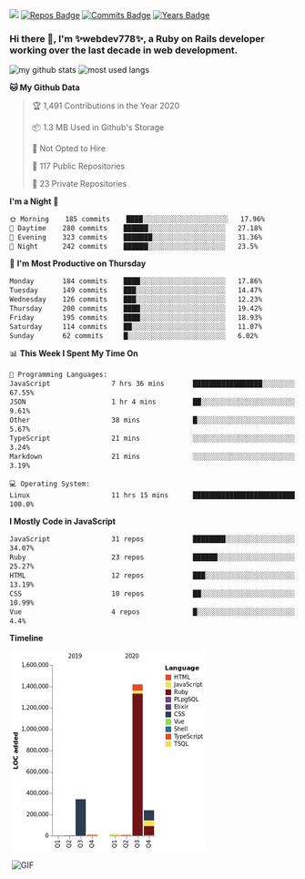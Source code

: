 ![](https://visitor-badge.glitch.me/badge?page_id=webdev778.webdev778)
[![Repos Badge](https://badges.pufler.dev/repos/webdev778)](https://badges.pufler.dev)
[![Commits Badge](https://badges.pufler.dev/commits/monthly/webdev778)](https://badges.pufler.dev)
[![Years Badge](https://badges.pufler.dev/years/webdev778)](https://badges.pufler.dev)
### Hi there 👋, I'm ✨webdev778✨, a Ruby on Rails developer working over the last decade in web development.


![my github stats](https://github-readme-stats.vercel.app/api?username=webdev778&show_icons=true&theme=tokyonight&line_height=27)
![most used langs](https://github-readme-stats.vercel.app/api/top-langs/?username=webdev778&hide=css,html&theme=tokyonight)

<!--START_SECTION:waka-->
**🐱 My Github Data** 

> 🏆 1,491 Contributions in the Year 2020
 > 
> 📦 1.3 MB Used in Github's Storage 
 > 
> 🚫 Not Opted to Hire
 > 
> 📜 117 Public Repositories 
 > 
> 🔑 23 Private Repositories  
 > 
**I'm a Night 🦉** 

```text
🌞 Morning    185 commits    ████░░░░░░░░░░░░░░░░░░░░░   17.96% 
🌆 Daytime    280 commits    ██████░░░░░░░░░░░░░░░░░░░   27.18% 
🌃 Evening    323 commits    ███████░░░░░░░░░░░░░░░░░░   31.36% 
🌙 Night      242 commits    ██████░░░░░░░░░░░░░░░░░░░   23.5%

```
📅 **I'm Most Productive on Thursday** 

```text
Monday       184 commits    ████░░░░░░░░░░░░░░░░░░░░░   17.86% 
Tuesday      149 commits    ███░░░░░░░░░░░░░░░░░░░░░░   14.47% 
Wednesday    126 commits    ███░░░░░░░░░░░░░░░░░░░░░░   12.23% 
Thursday     200 commits    ████░░░░░░░░░░░░░░░░░░░░░   19.42% 
Friday       195 commits    ████░░░░░░░░░░░░░░░░░░░░░   18.93% 
Saturday     114 commits    ██░░░░░░░░░░░░░░░░░░░░░░░   11.07% 
Sunday       62 commits     █░░░░░░░░░░░░░░░░░░░░░░░░   6.02%

```


📊 **This Week I Spent My Time On** 

```text
💬 Programming Languages: 
JavaScript               7 hrs 36 mins       █████████████████░░░░░░░░   67.55% 
JSON                     1 hr 4 mins         ██░░░░░░░░░░░░░░░░░░░░░░░   9.61% 
Other                    38 mins             █░░░░░░░░░░░░░░░░░░░░░░░░   5.67% 
TypeScript               21 mins             ░░░░░░░░░░░░░░░░░░░░░░░░░   3.24% 
Markdown                 21 mins             ░░░░░░░░░░░░░░░░░░░░░░░░░   3.19%

💻 Operating System: 
Linux                    11 hrs 15 mins      █████████████████████████   100.0%

```

**I Mostly Code in JavaScript** 

```text
JavaScript               31 repos            ████████░░░░░░░░░░░░░░░░░   34.07% 
Ruby                     23 repos            ██████░░░░░░░░░░░░░░░░░░░   25.27% 
HTML                     12 repos            ███░░░░░░░░░░░░░░░░░░░░░░   13.19% 
CSS                      10 repos            ██░░░░░░░░░░░░░░░░░░░░░░░   10.99% 
Vue                      4 repos             █░░░░░░░░░░░░░░░░░░░░░░░░   4.4%

```


**Timeline**

![Chart not found](https://raw.githubusercontent.com/webdev778/webdev778/master/charts/bar_graph.png) 


<!--END_SECTION:waka-->

<img align="right" alt="GIF" src="https://github.com/webdev778/webdev778/blob/main/code.gif?raw=true" width="500" height="320" />

<!--
**webdev778/webdev778** is a ✨ _special_ ✨ repository because its `README.md` (this file) appears on your GitHub profile.

Here are some ideas to get you started:

- 🔭 I’m currently working on ...
- 🌱 I’m currently learning ...
- 👯 I’m looking to collaborate on ...
- 🤔 I’m looking for help with ...
- 💬 Ask me about ...
- 📫 How to reach me: ...
- 😄 Pronouns: ...
- ⚡ Fun fact: ...
-->
